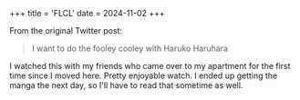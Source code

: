 +++
title = 'FLCL'
date = 2024-11-02
+++

<!--more-->

From the original Twitter post:

> I want to do the fooley cooley with Haruko Haruhara

I watched this with my friends who came over to my apartment for the first time since I moved here. Pretty enjoyable watch. I ended up getting the manga the next day, so I'll have to read that sometime as well.